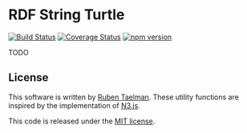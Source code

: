 # RDF String Turtle

[![Build Status](https://travis-ci.org/rubensworks/rdf-data-factory.js.svg?branch=master)](https://travis-ci.org/rubensworks/rdf-data-factory.js)
[![Coverage Status](https://coveralls.io/repos/github/rubensworks/rdf-data-factory.js/badge.svg?branch=master)](https://coveralls.io/github/rubensworks/rdf-data-factory.js?branch=master)
[![npm version](https://badge.fury.io/js/rdf-data-factory.svg)](https://www.npmjs.com/package/rdf-data-factory)

TODO

## License
This software is written by [Ruben Taelman](http://rubensworks.net/).
These utility functions are inspired by the implementation of [N3.js](https://github.com/RubenVerborgh/N3.js).

This code is released under the [MIT license](http://opensource.org/licenses/MIT).
